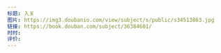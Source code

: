 ```yaml
---
标题: 入关
图片: https://img3.doubanio.com/view/subject/s/public/s34513863.jpg
链接: https://book.douban.com/subject/36384601/
时时: 
评价:
---
```


